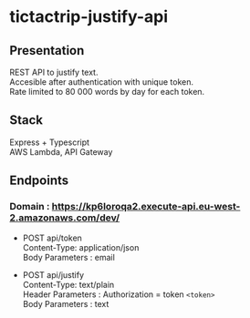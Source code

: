 # tictactrip-justify-api

## Presentation

REST API to justify text.  
Accesible after authentication with unique token.  
Rate limited to 80 000 words by day for each token.  


## Stack

Express + Typescript  
AWS Lambda, API Gateway  


## Endpoints

### Domain : https://kp6loroqa2.execute-api.eu-west-2.amazonaws.com/dev/

* POST api/token  
Content-Type: application/json  
Body Parameters : email  
  
* POST api/justify  
Content-Type: text/plain  
Header Parameters : Authorization = token `<token>`   
Body Parameters : text
